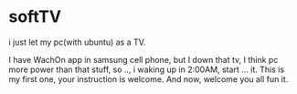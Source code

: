 softTV
======

i just let my pc(with ubuntu) as a TV. 



I have WachOn app in samsung cell phone, 
but I down  that tv, I think pc more power than that stuff, 
so .., i waking up in 2:00AM, start ... it.
This is my first one, your instruction is welcome.
And now,
welcome you all fun it. 
